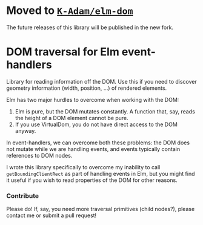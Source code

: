 # Moved to [`K-Adam/elm-dom`](https://github.com/K-Adam/elm-dom)

The future releases of this library will be published in the new fork.

# DOM traversal for Elm event-handlers

Library for reading information off the DOM. Use this if you need to
discover geometry information (width, position, ...) of rendered elements.

Elm has two major hurdles to overcome when working with the DOM:

 1. Elm is pure, but the DOM mutates constantly. A function that,
 say, reads the height of a DOM element cannot be pure.
 2. If you use VirtualDom, you do not have direct access to the DOM
 anyway.

In event-handlers, we can overcome both these problems: the DOM does not
mutate while we are handling events, and events typically contain references
to DOM nodes.

I wrote this library specifically to overcome my inability to call 
`getBoundingClientRect` as part of handling events in Elm, but you
might find it useful if you wish to read properties of the DOM for
other reasons. 

### Contribute

Please do! If, say, you need more traversal primitives (child nodes?), please
contact me or submit a pull request!

